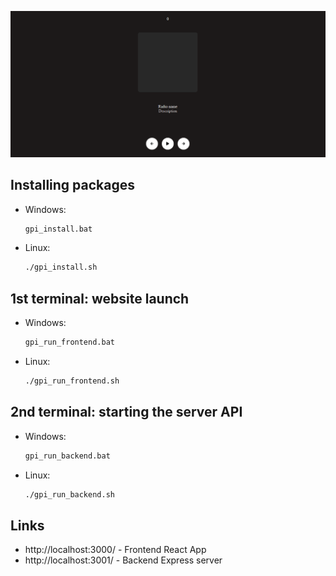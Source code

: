![](docs/demo.png)

## Installing packages

- Windows:
    ```cmd
    gpi_install.bat
    ```
- Linux:
    ```bash
    ./gpi_install.sh
    ```

## 1st terminal: website launch

- Windows:
    ```cmd
    gpi_run_frontend.bat
    ```
- Linux:
    ```bash
    ./gpi_run_frontend.sh
    ```

## 2nd terminal: starting the server API

- Windows:
    ```cmd
    gpi_run_backend.bat
    ```
- Linux:
    ```bash
    ./gpi_run_backend.sh
    ```

## Links

- http://localhost:3000/ - Frontend React App
- http://localhost:3001/ - Backend Express server

